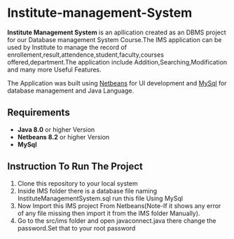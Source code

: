 # Institute-management-System
**Institute Management System** is an apllication created as an DBMS project for our Database management System Course.The IMS application can be used by Institute to manage the record of enrollement,result,attendence,student,faculty,courses offered,department.The application include Addition,Searching,Modification and many more Useful Features.

The Application was built using [Netbeans](https://netbeans.org/) for UI development and [MySql](https://www.mysql.com/) for database management and Java Language.


## Requirements
- **Java 8.0** or higher Version
- **Netbeans 8.2** or higher Version
- **MySql**

## Instruction To Run The Project
1. Clone this repository to your local system
2. Inside IMS folder there is a database file naming InstituteManagementSystem.sql run this file Using MySql
3. Now Import this IMS project From Netbeans(Note-If it shows any error of any file missing then import it from the IMS folder Manually).
4. Go to the src/ims folder and open javaconnect.java there change the password.Set that to your root password



